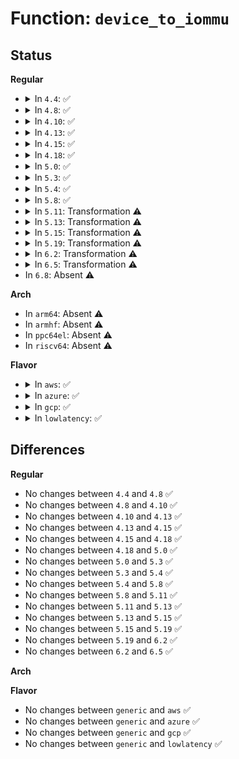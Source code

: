 # Function: <code>device_to_iommu</code>

## Status
<b>Regular</b>
<ul>
<li>
<details>
<summary>In <code>4.4</code>: ✅</summary>

```c
struct intel_iommu *device_to_iommu(struct device *dev, u8 *bus, u8 *devfn);
```

**Collision:** Unique Static

**Inline:** No

**Transformation:** False

**Instances:**

```
In drivers/iommu/intel-iommu.c (ffffffff81535490)
Location: drivers/iommu/intel-iommu.c:875
Inline: False
Direct callers:
  - drivers/iommu/intel-iommu.c:intel_iommu_remove_device
  - drivers/iommu/intel-iommu.c:intel_iommu_add_device
  - drivers/iommu/intel-iommu.c:dmar_insert_one_dev_info
  - drivers/iommu/intel-iommu.c:domain_add_dev_info
  - drivers/iommu/intel-iommu.c:intel_iommu_attach_device
  - drivers/iommu/intel-iommu.c:intel_iommu_attach_device
  - drivers/iommu/intel-iommu.c:intel_svm_device_to_iommu
```
**Symbols:**

```
ffffffff81535490-ffffffff81535633: device_to_iommu (STB_LOCAL)
```
</details>
</li>
<li>
<details>
<summary>In <code>4.8</code>: ✅</summary>

```c
struct intel_iommu *device_to_iommu(struct device *dev, u8 *bus, u8 *devfn);
```

**Collision:** Unique Static

**Inline:** No

**Transformation:** False

**Instances:**

```
In drivers/iommu/intel-iommu.c (ffffffff81589ec0)
Location: drivers/iommu/intel-iommu.c:882
Inline: False
Direct callers:
  - drivers/iommu/intel-iommu.c:intel_svm_device_to_iommu
  - drivers/iommu/intel-iommu.c:intel_iommu_remove_device
  - drivers/iommu/intel-iommu.c:intel_iommu_add_device
  - drivers/iommu/intel-iommu.c:intel_iommu_attach_device
  - drivers/iommu/intel-iommu.c:intel_iommu_attach_device
  - drivers/iommu/intel-iommu.c:domain_add_dev_info
  - drivers/iommu/intel-iommu.c:dmar_insert_one_dev_info
```
**Symbols:**

```
ffffffff81589ec0-ffffffff8158a03a: device_to_iommu (STB_LOCAL)
```
</details>
</li>
<li>
<details>
<summary>In <code>4.10</code>: ✅</summary>

```c
struct intel_iommu *device_to_iommu(struct device *dev, u8 *bus, u8 *devfn);
```

**Collision:** Unique Static

**Inline:** No

**Transformation:** False

**Instances:**

```
In drivers/iommu/intel-iommu.c (ffffffff815b7570)
Location: drivers/iommu/intel-iommu.c:883
Inline: False
Direct callers:
  - drivers/iommu/intel-iommu.c:intel_svm_device_to_iommu
  - drivers/iommu/intel-iommu.c:intel_iommu_remove_device
  - drivers/iommu/intel-iommu.c:intel_iommu_add_device
  - drivers/iommu/intel-iommu.c:intel_iommu_attach_device
  - drivers/iommu/intel-iommu.c:intel_iommu_attach_device
  - drivers/iommu/intel-iommu.c:domain_add_dev_info
  - drivers/iommu/intel-iommu.c:set_domain_for_dev
  - drivers/iommu/intel-iommu.c:dmar_insert_one_dev_info
```
**Symbols:**

```
ffffffff815b7570-ffffffff815b771e: device_to_iommu (STB_LOCAL)
```
</details>
</li>
<li>
<details>
<summary>In <code>4.13</code>: ✅</summary>

```c
struct intel_iommu *device_to_iommu(struct device *dev, u8 *bus, u8 *devfn);
```

**Collision:** Unique Static

**Inline:** No

**Transformation:** False

**Instances:**

```
In drivers/iommu/intel-iommu.c (ffffffff815cd3e0)
Location: drivers/iommu/intel-iommu.c:888
Inline: False
Direct callers:
  - drivers/iommu/intel-iommu.c:intel_svm_device_to_iommu
  - drivers/iommu/intel-iommu.c:intel_iommu_remove_device
  - drivers/iommu/intel-iommu.c:intel_iommu_add_device
  - drivers/iommu/intel-iommu.c:intel_iommu_attach_device
  - drivers/iommu/intel-iommu.c:intel_iommu_attach_device
  - drivers/iommu/intel-iommu.c:domain_add_dev_info
  - drivers/iommu/intel-iommu.c:set_domain_for_dev
  - drivers/iommu/intel-iommu.c:dmar_insert_one_dev_info
```
**Symbols:**

```
ffffffff815cd3e0-ffffffff815cd5c9: device_to_iommu (STB_LOCAL)
```
</details>
</li>
<li>
<details>
<summary>In <code>4.15</code>: ✅</summary>

```c
struct intel_iommu *device_to_iommu(struct device *dev, u8 *bus, u8 *devfn);
```

**Collision:** Unique Static

**Inline:** No

**Transformation:** False

**Instances:**

```
In drivers/iommu/intel-iommu.c (ffffffff816341e0)
Location: drivers/iommu/intel-iommu.c:861
Inline: False
Direct callers:
  - drivers/iommu/intel-iommu.c:intel_svm_device_to_iommu
  - drivers/iommu/intel-iommu.c:intel_iommu_remove_device
  - drivers/iommu/intel-iommu.c:intel_iommu_add_device
  - drivers/iommu/intel-iommu.c:intel_iommu_attach_device
  - drivers/iommu/intel-iommu.c:intel_iommu_attach_device
  - drivers/iommu/intel-iommu.c:domain_add_dev_info
  - drivers/iommu/intel-iommu.c:set_domain_for_dev
  - drivers/iommu/intel-iommu.c:dmar_insert_one_dev_info
```
**Symbols:**

```
ffffffff816341e0-ffffffff816343eb: device_to_iommu (STB_LOCAL)
```
</details>
</li>
<li>
<details>
<summary>In <code>4.18</code>: ✅</summary>

```c
struct intel_iommu *device_to_iommu(struct device *dev, u8 *bus, u8 *devfn);
```

**Collision:** Unique Static

**Inline:** No

**Transformation:** False

**Instances:**

```
In drivers/iommu/intel-iommu.c (ffffffff8166f6f0)
Location: drivers/iommu/intel-iommu.c:863
Inline: False
Direct callers:
  - drivers/iommu/intel-iommu.c:intel_svm_device_to_iommu
  - drivers/iommu/intel-iommu.c:intel_iommu_remove_device
  - drivers/iommu/intel-iommu.c:intel_iommu_add_device
  - drivers/iommu/intel-iommu.c:intel_iommu_attach_device
  - drivers/iommu/intel-iommu.c:intel_iommu_attach_device
  - drivers/iommu/intel-iommu.c:domain_add_dev_info
  - drivers/iommu/intel-iommu.c:set_domain_for_dev
  - drivers/iommu/intel-iommu.c:dmar_insert_one_dev_info
```
**Symbols:**

```
ffffffff8166f6f0-ffffffff8166f905: device_to_iommu (STB_LOCAL)
```
</details>
</li>
<li>
<details>
<summary>In <code>5.0</code>: ✅</summary>

```c
struct intel_iommu *device_to_iommu(struct device *dev, u8 *bus, u8 *devfn);
```

**Collision:** Unique Static

**Inline:** No

**Transformation:** False

**Instances:**

```
In drivers/iommu/intel-iommu.c (ffffffff8168dc50)
Location: drivers/iommu/intel-iommu.c:739
Inline: False
Direct callers:
  - drivers/iommu/intel-iommu.c:intel_svm_device_to_iommu
  - drivers/iommu/intel-iommu.c:intel_iommu_remove_device
  - drivers/iommu/intel-iommu.c:intel_iommu_add_device
  - drivers/iommu/intel-iommu.c:intel_iommu_attach_device
  - drivers/iommu/intel-iommu.c:intel_iommu_attach_device
  - drivers/iommu/intel-iommu.c:domain_add_dev_info
  - drivers/iommu/intel-iommu.c:set_domain_for_dev
  - drivers/iommu/intel-iommu.c:dmar_insert_one_dev_info
```
**Symbols:**

```
ffffffff8168dc50-ffffffff8168de65: device_to_iommu (STB_LOCAL)
```
</details>
</li>
<li>
<details>
<summary>In <code>5.3</code>: ✅</summary>

```c
struct intel_iommu *device_to_iommu(struct device *dev, u8 *bus, u8 *devfn);
```

**Collision:** Unique Static

**Inline:** No

**Transformation:** False

**Instances:**

```
In drivers/iommu/intel-iommu.c (ffffffff816c65b0)
Location: drivers/iommu/intel-iommu.c:751
Inline: False
Direct callers:
  - drivers/iommu/intel-iommu.c:intel_iommu_dev_enable_feat
  - drivers/iommu/intel-iommu.c:intel_svm_device_to_iommu
  - drivers/iommu/intel-iommu.c:intel_iommu_remove_device
  - drivers/iommu/intel-iommu.c:intel_iommu_add_device
  - drivers/iommu/intel-iommu.c:intel_iommu_attach_device
  - drivers/iommu/intel-iommu.c:prepare_domain_attach_device
  - drivers/iommu/intel-iommu.c:domain_add_dev_info
  - drivers/iommu/intel-iommu.c:dmar_insert_one_dev_info
```
**Symbols:**

```
ffffffff816c65b0-ffffffff816c67aa: device_to_iommu (STB_LOCAL)
```
</details>
</li>
<li>
<details>
<summary>In <code>5.4</code>: ✅</summary>

```c
struct intel_iommu *device_to_iommu(struct device *dev, u8 *bus, u8 *devfn);
```

**Collision:** Unique Static

**Inline:** No

**Transformation:** False

**Instances:**

```
In drivers/iommu/intel-iommu.c (ffffffff816e9520)
Location: drivers/iommu/intel-iommu.c:762
Inline: False
Direct callers:
  - drivers/iommu/intel-iommu.c:intel_iommu_dev_enable_feat
  - drivers/iommu/intel-iommu.c:intel_svm_device_to_iommu
  - drivers/iommu/intel-iommu.c:intel_iommu_remove_device
  - drivers/iommu/intel-iommu.c:intel_iommu_add_device
  - drivers/iommu/intel-iommu.c:intel_iommu_attach_device
  - drivers/iommu/intel-iommu.c:prepare_domain_attach_device
  - drivers/iommu/intel-iommu.c:domain_add_dev_info
  - drivers/iommu/intel-iommu.c:dmar_insert_one_dev_info
```
**Symbols:**

```
ffffffff816e9520-ffffffff816e971a: device_to_iommu (STB_LOCAL)
```
</details>
</li>
<li>
<details>
<summary>In <code>5.8</code>: ✅</summary>

```c
struct intel_iommu *device_to_iommu(struct device *dev, u8 *bus, u8 *devfn);
```

**Collision:** Unique Static

**Inline:** No

**Transformation:** False

**Instances:**

```
In drivers/iommu/intel/iommu.c (ffffffff817a02e0)
Location: drivers/iommu/intel/iommu.c:782
Inline: False
Direct callers:
  - drivers/iommu/intel/iommu.c:intel_iommu_dev_enable_feat
  - drivers/iommu/intel/iommu.c:intel_svm_device_to_iommu
  - drivers/iommu/intel/iommu.c:intel_iommu_release_device
  - drivers/iommu/intel/iommu.c:intel_iommu_probe_device
  - drivers/iommu/intel/iommu.c:intel_iommu_sva_invalidate
  - drivers/iommu/intel/iommu.c:intel_iommu_attach_device
  - drivers/iommu/intel/iommu.c:intel_iommu_attach_device
  - drivers/iommu/intel/iommu.c:prepare_domain_attach_device
  - drivers/iommu/intel/iommu.c:aux_domain_add_dev
  - drivers/iommu/intel/iommu.c:dmar_insert_one_dev_info
```
**Symbols:**

```
ffffffff817a02e0-ffffffff817a04ea: device_to_iommu (STB_LOCAL)
```
</details>
</li>
<li>
<details>
<summary>In <code>5.11</code>: Transformation ⚠️</summary>

```c
struct intel_iommu *device_to_iommu(struct device *dev, u8 *bus, u8 *devfn);
```

**Collision:** Unique Global

**Inline:** No

**Transformation:** True

**Instances:**

```
In drivers/iommu/intel/iommu.c (0)
Location: drivers/iommu/intel/iommu.c:865
Inline: False
Direct callers:
  - drivers/iommu/intel/iommu.c:intel_iommu_dev_enable_feat
  - drivers/iommu/intel/iommu.c:intel_iommu_release_device
  - drivers/iommu/intel/iommu.c:intel_iommu_probe_device
  - drivers/iommu/intel/iommu.c:intel_iommu_sva_invalidate
  - drivers/iommu/intel/iommu.c:intel_iommu_attach_device
  - drivers/iommu/intel/iommu.c:intel_iommu_attach_device
  - drivers/iommu/intel/iommu.c:prepare_domain_attach_device
  - drivers/iommu/intel/iommu.c:aux_domain_add_dev
  - drivers/iommu/intel/iommu.c:dmar_insert_one_dev_info
  - drivers/iommu/intel/svm.c:intel_svm_page_response
  - drivers/iommu/intel/svm.c:intel_svm_unbind_gpasid
  - drivers/iommu/intel/svm.c:intel_svm_bind_gpasid
```
**Symbols:**

```
ffffffff81c0cad0-ffffffff81c0cafc: device_to_iommu.cold (STB_LOCAL)
ffffffff817b0f60-ffffffff817b1252: device_to_iommu (STB_GLOBAL)
```
</details>
</li>
<li>
<details>
<summary>In <code>5.13</code>: Transformation ⚠️</summary>

```c
struct intel_iommu *device_to_iommu(struct device *dev, u8 *bus, u8 *devfn);
```

**Collision:** Unique Global

**Inline:** No

**Transformation:** True

**Instances:**

```
In drivers/iommu/intel/iommu.c (0)
Location: drivers/iommu/intel/iommu.c:881
Inline: False
Direct callers:
  - drivers/iommu/intel/iommu.c:intel_iommu_release_device
  - drivers/iommu/intel/iommu.c:intel_iommu_probe_device
  - drivers/iommu/intel/iommu.c:intel_iommu_sva_invalidate
  - drivers/iommu/intel/iommu.c:intel_iommu_attach_device
  - drivers/iommu/intel/iommu.c:intel_iommu_attach_device
  - drivers/iommu/intel/iommu.c:prepare_domain_attach_device
  - drivers/iommu/intel/iommu.c:aux_domain_add_dev
  - drivers/iommu/intel/iommu.c:dmar_insert_one_dev_info
  - drivers/iommu/intel/svm.c:intel_svm_page_response
  - drivers/iommu/intel/svm.c:intel_svm_unbind_gpasid
  - drivers/iommu/intel/svm.c:intel_svm_bind_gpasid
```
**Symbols:**

```
ffffffff81bfe252-ffffffff81bfe27e: device_to_iommu.cold (STB_LOCAL)
ffffffff81793af0-ffffffff81793ddf: device_to_iommu (STB_GLOBAL)
```
</details>
</li>
<li>
<details>
<summary>In <code>5.15</code>: Transformation ⚠️</summary>

```c
struct intel_iommu *device_to_iommu(struct device *dev, u8 *bus, u8 *devfn);
```

**Collision:** Unique Global

**Inline:** No

**Transformation:** True

**Instances:**

```
In drivers/iommu/intel/iommu.c (0)
Location: drivers/iommu/intel/iommu.c:887
Inline: False
Direct callers:
  - drivers/iommu/intel/iommu.c:intel_iommu_release_device
  - drivers/iommu/intel/iommu.c:intel_iommu_probe_device
  - drivers/iommu/intel/iommu.c:intel_iommu_sva_invalidate
  - drivers/iommu/intel/iommu.c:intel_iommu_attach_device
  - drivers/iommu/intel/iommu.c:intel_iommu_attach_device
  - drivers/iommu/intel/iommu.c:prepare_domain_attach_device
  - drivers/iommu/intel/iommu.c:aux_domain_add_dev
  - drivers/iommu/intel/iommu.c:dmar_insert_one_dev_info
  - drivers/iommu/intel/svm.c:intel_svm_page_response
  - drivers/iommu/intel/svm.c:intel_svm_bind
  - drivers/iommu/intel/svm.c:intel_svm_unbind_gpasid
  - drivers/iommu/intel/svm.c:intel_svm_bind_gpasid
```
**Symbols:**

```
ffffffff81cfffb8-ffffffff81cffff8: device_to_iommu.cold (STB_LOCAL)
ffffffff8181b990-ffffffff8181bc8b: device_to_iommu (STB_GLOBAL)
```
</details>
</li>
<li>
<details>
<summary>In <code>5.19</code>: Transformation ⚠️</summary>

```c
struct intel_iommu *device_to_iommu(struct device *dev, u8 *bus, u8 *devfn);
```

**Collision:** Unique Global

**Inline:** No

**Transformation:** True

**Instances:**

```
In drivers/iommu/intel/iommu.c (0)
Location: drivers/iommu/intel/iommu.c:734
Inline: False
Direct callers:
  - drivers/iommu/intel/iommu.c:intel_iommu_probe_device
  - drivers/iommu/intel/iommu.c:intel_iommu_attach_device
  - drivers/iommu/intel/iommu.c:intel_iommu_attach_device
  - drivers/iommu/intel/iommu.c:domain_add_dev_info
  - drivers/iommu/intel/iommu.c:domain_add_dev_info
  - drivers/iommu/intel/svm.c:intel_svm_page_response
  - drivers/iommu/intel/svm.c:intel_svm_bind
```
**Symbols:**

```
ffffffff81ec86f2-ffffffff81ec8732: device_to_iommu.cold (STB_LOCAL)
ffffffff8195c720-ffffffff8195ca45: device_to_iommu (STB_GLOBAL)
```
</details>
</li>
<li>
<details>
<summary>In <code>6.2</code>: Transformation ⚠️</summary>

```c
struct intel_iommu *device_to_iommu(struct device *dev, u8 *bus, u8 *devfn);
```

**Collision:** Unique Global

**Inline:** No

**Transformation:** True

**Instances:**

```
In drivers/iommu/intel/iommu.c (0)
Location: drivers/iommu/intel/iommu.c:710
Inline: False
Direct callers:
  - drivers/iommu/intel/iommu.c:intel_iommu_remove_dev_pasid
  - drivers/iommu/intel/iommu.c:intel_iommu_probe_device
  - drivers/iommu/intel/iommu.c:intel_iommu_attach_device
  - drivers/iommu/intel/iommu.c:dmar_domain_attach_device
  - drivers/iommu/intel/iommu.c:dmar_domain_attach_device
  - drivers/iommu/intel/svm.c:intel_svm_page_response
```
**Symbols:**

```
ffffffff82097a6f-ffffffff82097a83: device_to_iommu.cold (STB_LOCAL)
ffffffff81ac4200-ffffffff81ac4546: device_to_iommu (STB_GLOBAL)
```
</details>
</li>
<li>
<details>
<summary>In <code>6.5</code>: Transformation ⚠️</summary>

```c
struct intel_iommu *device_to_iommu(struct device *dev, u8 *bus, u8 *devfn);
```

**Collision:** Unique Global

**Inline:** No

**Transformation:** True

**Instances:**

```
In drivers/iommu/intel/iommu.c (0)
Location: drivers/iommu/intel/iommu.c:710
Inline: False
Direct callers:
  - drivers/iommu/intel/iommu.c:intel_iommu_remove_dev_pasid
  - drivers/iommu/intel/iommu.c:intel_iommu_probe_device
  - drivers/iommu/intel/iommu.c:intel_iommu_attach_device
  - drivers/iommu/intel/iommu.c:dmar_domain_attach_device
  - drivers/iommu/intel/iommu.c:dmar_domain_attach_device
  - drivers/iommu/intel/svm.c:intel_svm_page_response
```
**Symbols:**

```
ffffffff821189dc-ffffffff821189f0: device_to_iommu.cold (STB_LOCAL)
ffffffff81b10bc0-ffffffff81b10ee7: device_to_iommu (STB_GLOBAL)
```
</details>
</li>
<li>
In <code>6.8</code>: Absent ⚠️
</li>
</ul>
<b>Arch</b>
<ul>
<li>
In <code>arm64</code>: Absent ⚠️
</li>
<li>
In <code>armhf</code>: Absent ⚠️
</li>
<li>
In <code>ppc64el</code>: Absent ⚠️
</li>
<li>
In <code>riscv64</code>: Absent ⚠️
</li>
</ul>
<b>Flavor</b>
<ul>
<li>
<details>
<summary>In <code>aws</code>: ✅</summary>

```c
struct intel_iommu *device_to_iommu(struct device *dev, u8 *bus, u8 *devfn);
```

**Collision:** Unique Static

**Inline:** No

**Transformation:** False

**Instances:**

```
In drivers/iommu/intel-iommu.c (ffffffff816af000)
Location: drivers/iommu/intel-iommu.c:762
Inline: False
Direct callers:
  - drivers/iommu/intel-iommu.c:intel_iommu_dev_enable_feat
  - drivers/iommu/intel-iommu.c:intel_svm_device_to_iommu
  - drivers/iommu/intel-iommu.c:intel_iommu_remove_device
  - drivers/iommu/intel-iommu.c:intel_iommu_add_device
  - drivers/iommu/intel-iommu.c:intel_iommu_attach_device
  - drivers/iommu/intel-iommu.c:prepare_domain_attach_device
  - drivers/iommu/intel-iommu.c:domain_add_dev_info
  - drivers/iommu/intel-iommu.c:dmar_insert_one_dev_info
```
**Symbols:**

```
ffffffff816af000-ffffffff816af1fa: device_to_iommu (STB_LOCAL)
```
</details>
</li>
<li>
<details>
<summary>In <code>azure</code>: ✅</summary>

```c
struct intel_iommu *device_to_iommu(struct device *dev, u8 *bus, u8 *devfn);
```

**Collision:** Unique Static

**Inline:** No

**Transformation:** False

**Instances:**

```
In drivers/iommu/intel-iommu.c (ffffffff8168c960)
Location: drivers/iommu/intel-iommu.c:762
Inline: False
Direct callers:
  - drivers/iommu/intel-iommu.c:intel_iommu_dev_enable_feat
  - drivers/iommu/intel-iommu.c:intel_svm_device_to_iommu
  - drivers/iommu/intel-iommu.c:intel_iommu_remove_device
  - drivers/iommu/intel-iommu.c:intel_iommu_add_device
  - drivers/iommu/intel-iommu.c:intel_iommu_attach_device
  - drivers/iommu/intel-iommu.c:prepare_domain_attach_device
  - drivers/iommu/intel-iommu.c:domain_add_dev_info
  - drivers/iommu/intel-iommu.c:dmar_insert_one_dev_info
```
**Symbols:**

```
ffffffff8168c960-ffffffff8168cb48: device_to_iommu (STB_LOCAL)
```
</details>
</li>
<li>
<details>
<summary>In <code>gcp</code>: ✅</summary>

```c
struct intel_iommu *device_to_iommu(struct device *dev, u8 *bus, u8 *devfn);
```

**Collision:** Unique Static

**Inline:** No

**Transformation:** False

**Instances:**

```
In drivers/iommu/intel-iommu.c (ffffffff816dd1e0)
Location: drivers/iommu/intel-iommu.c:762
Inline: False
Direct callers:
  - drivers/iommu/intel-iommu.c:intel_iommu_dev_enable_feat
  - drivers/iommu/intel-iommu.c:intel_svm_device_to_iommu
  - drivers/iommu/intel-iommu.c:intel_iommu_remove_device
  - drivers/iommu/intel-iommu.c:intel_iommu_add_device
  - drivers/iommu/intel-iommu.c:intel_iommu_attach_device
  - drivers/iommu/intel-iommu.c:prepare_domain_attach_device
  - drivers/iommu/intel-iommu.c:domain_add_dev_info
  - drivers/iommu/intel-iommu.c:dmar_insert_one_dev_info
```
**Symbols:**

```
ffffffff816dd1e0-ffffffff816dd3da: device_to_iommu (STB_LOCAL)
```
</details>
</li>
<li>
<details>
<summary>In <code>lowlatency</code>: ✅</summary>

```c
struct intel_iommu *device_to_iommu(struct device *dev, u8 *bus, u8 *devfn);
```

**Collision:** Unique Static

**Inline:** No

**Transformation:** False

**Instances:**

```
In drivers/iommu/intel-iommu.c (ffffffff816f76d0)
Location: drivers/iommu/intel-iommu.c:762
Inline: False
Direct callers:
  - drivers/iommu/intel-iommu.c:intel_iommu_dev_enable_feat
  - drivers/iommu/intel-iommu.c:intel_svm_device_to_iommu
  - drivers/iommu/intel-iommu.c:intel_iommu_remove_device
  - drivers/iommu/intel-iommu.c:intel_iommu_add_device
  - drivers/iommu/intel-iommu.c:intel_iommu_attach_device
  - drivers/iommu/intel-iommu.c:prepare_domain_attach_device
  - drivers/iommu/intel-iommu.c:domain_add_dev_info
  - drivers/iommu/intel-iommu.c:dmar_insert_one_dev_info
```
**Symbols:**

```
ffffffff816f76d0-ffffffff816f78d7: device_to_iommu (STB_LOCAL)
```
</details>
</li>
</ul>

## Differences
<b>Regular</b>
<ul>
<li>
No changes between <code>4.4</code> and <code>4.8</code> ✅
</li>
<li>
No changes between <code>4.8</code> and <code>4.10</code> ✅
</li>
<li>
No changes between <code>4.10</code> and <code>4.13</code> ✅
</li>
<li>
No changes between <code>4.13</code> and <code>4.15</code> ✅
</li>
<li>
No changes between <code>4.15</code> and <code>4.18</code> ✅
</li>
<li>
No changes between <code>4.18</code> and <code>5.0</code> ✅
</li>
<li>
No changes between <code>5.0</code> and <code>5.3</code> ✅
</li>
<li>
No changes between <code>5.3</code> and <code>5.4</code> ✅
</li>
<li>
No changes between <code>5.4</code> and <code>5.8</code> ✅
</li>
<li>
No changes between <code>5.8</code> and <code>5.11</code> ✅
</li>
<li>
No changes between <code>5.11</code> and <code>5.13</code> ✅
</li>
<li>
No changes between <code>5.13</code> and <code>5.15</code> ✅
</li>
<li>
No changes between <code>5.15</code> and <code>5.19</code> ✅
</li>
<li>
No changes between <code>5.19</code> and <code>6.2</code> ✅
</li>
<li>
No changes between <code>6.2</code> and <code>6.5</code> ✅
</li>
</ul>
<b>Arch</b>
<ul>
</ul>
<b>Flavor</b>
<ul>
<li>
No changes between <code>generic</code> and <code>aws</code> ✅
</li>
<li>
No changes between <code>generic</code> and <code>azure</code> ✅
</li>
<li>
No changes between <code>generic</code> and <code>gcp</code> ✅
</li>
<li>
No changes between <code>generic</code> and <code>lowlatency</code> ✅
</li>
</ul>

